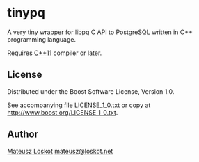 # tinypq

A very tiny wrapper for libpq C API to PostgreSQL written in C++ programming language.

Requires [C++11](https://en.wikipedia.org/wiki/C%2B%2B11) compiler or later.

## License

Distributed under the Boost Software License, Version 1.0.

See accompanying file LICENSE_1_0.txt or copy at http://www.boost.org/LICENSE_1_0.txt.

## Author

[Mateusz Loskot](http://mateusz.loskot.net) <mateusz@loskot.net>
